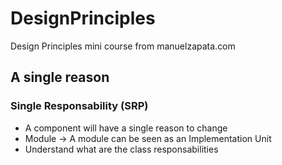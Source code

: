 # DesignPrinciples
Design Principles mini course from manuelzapata.com

## A single reason
### Single Responsability (SRP)
- A component will have a single reason to change
- Module -> A module can be seen as an Implementation Unit
- Understand what are the class responsabilities 
